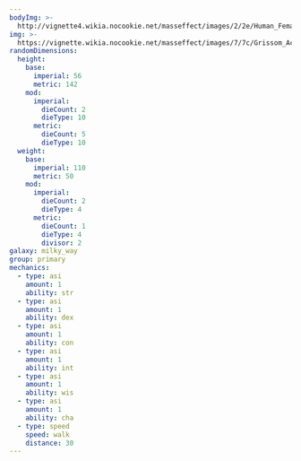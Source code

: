 ```yaml
---
bodyImg: >-
  http://vignette4.wikia.nocookie.net/masseffect/images/2/2e/Human_Female_Infiltrator_MP.png/revision/latest/scale-to-width-down/500
img: >-
  https://vignette.wikia.nocookie.net/masseffect/images/7/7c/Grissom_Academy_Students.png/revision/latest/scale-to-width-down/640?cb=20120312230100
randomDimensions:
  height:
    base:
      imperial: 56
      metric: 142
    mod:
      imperial:
        dieCount: 2
        dieType: 10
      metric:
        dieCount: 5
        dieType: 10
  weight:
    base:
      imperial: 110
      metric: 50
    mod:
      imperial:
        dieCount: 2
        dieType: 4
      metric:
        dieCount: 1
        dieType: 4
        divisor: 2
galaxy: milky_way
group: primary
mechanics:
  - type: asi
    amount: 1
    ability: str
  - type: asi
    amount: 1
    ability: dex
  - type: asi
    amount: 1
    ability: con
  - type: asi
    amount: 1
    ability: int
  - type: asi
    amount: 1
    ability: wis
  - type: asi
    amount: 1
    ability: cha
  - type: speed
    speed: walk
    distance: 30
---
```

